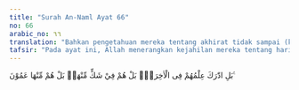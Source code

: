 ```yaml
---
title: "Surah An-Naml Ayat 66"
no: 66
arabic_no: ٦٦
translation: "Bahkan pengetahuan mereka tentang akhirat tidak sampai (ke sana). Bahkan mereka ragu-ragu tentangnya (akhirat itu). Bahkan mereka buta tentang itu."
tafsir: "Pada ayat ini, Allah menerangkan kejahilan mereka tentang hari Kiamat. Terdapat dua pendapat dalam memahami ayat ini. Pertama, sesungguhnya pengetahuan mereka tentang akhirat itu tidak menyeluruh. Kedua, pengetahuan mereka tentang kiamat sangat sempurna, tetapi ketika tidak melihatnya dengan mata kepala di dunia, mereka mengingkarinya. Bukan saja mereka tidak percaya dan tidak mengetahui kapan akan terjadinya kiamat, malahan mereka sangat ragu-ragu yang akhirnya menjurus kepada keadaan buta sama sekali tentang hari Kiamat. Dalil apa pun yang ditunjukkan kepada mereka tentang akan datangnya hari Kiamat, tetap mereka tolak. \n\nSoal keimanan terhadap akan datangnya kiamat itu sangat perlu dimiliki oleh setiap orang yang ingin mendidik dirinya supaya menjadi manusia yang jujur dan bertanggung jawab. Bilamana ia yakin akan mendapat pemeriksaan terhadap dirinya pada hari Kiamat, maka ia akan selalu mengekang hawa nafsunya dari setiap penyelewengan dan keangkaramurkaan. Negara dan seluruh warga negaranya tidak akan dirugikan oleh semua sikap dan tingkah lakunya. Semua kebijaksanaannya menjurus ke arah keamanan kesejahteraan dan kebahagiaan bersama. Agama merupakan unsur mutlak dalam pembangunan bangsa."
---
```

بَلِ ادّٰرَكَ عِلْمُهُمْ فِى الْاٰخِرَةِۗ بَلْ هُمْ فِيْ شَكٍّ مِّنْهَاۗ بَلْ هُمْ مِّنْهَا عَمُوْنَ ࣖ 
